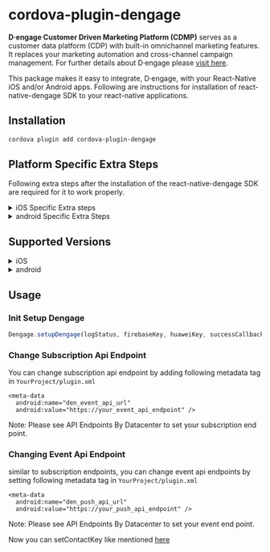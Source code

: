 # cordova-plugin-dengage

**D·engage Customer Driven Marketing Platform (CDMP)** serves as a customer data platform (CDP) with built-in omnichannel marketing features. It replaces your marketing automation and cross-channel campaign management.
For further details about D·engage please [visit here](https://dev.dengage.com).

This package makes it easy to integrate, D·engage, with your React-Native iOS and/or Android apps. Following are instructions for installation of react-native-dengage SDK to your react-native applications.

## Installation

```sh
cordova plugin add cordova-plugin-dengage
```

## Platform Specific Extra Steps
Following extra steps after the installation of the react-native-dengage SDK are required for it to work properly.

<details>
  <summary> iOS Specific Extra steps </summary>
  -Need to be write....
</details>

<details>
  <summary> android Specific Extra Steps </summary>

### Firebase SDK Setup (Follow these steps only if you're using firebase for push, for Huawei [follow these steps](#huawei-sdk-setup))<a name="firebase-sdk-setup" />

#### Requirements
- Google Firebase App Configuration
- Android Studio
- Android Device or Emulator

D·engage Android SDK provides an interface which handles push notification messages easily. Optionally, It also gives to send event functionality such as open and subscription to dEngage Platform.

Supports Android API level 4.1.x or higher.

For detailed steps for firebase SDK setup and it's integeration with D·engage, [click here](https://dev.dengage.com/mobile-sdk/android/firebase)

### Huawei SDK Setup (Note: use these steps only if you're using HUAWEI Messaging Service for push, if using firebase, [follow these steps](#firebase-sdk-setup))<a name="huawei-sdk-setup" />

#### Requirements

- Huawei Developer Account
- Java JDK installation package
- Android SDK package
- Android Studio 3.X
- HMS Core (APK) 4.X or later
- Huawei Device or Huawei Cloud Debugging

Supports Android API level 4.4 or higher. (Note that Huawei AdID service requires min target SDK version 19)

**D·engage Huawei SDK** provides an interface which handles push notification messages that delivered by `Huawei Messaging Service (HMS)`. It is similar to Firebase but has a bit different configuration process that contains [steps mentioned here.](https://dev.dengage.com/mobile-sdk/android/huawei)
</details>

## Supported Versions

<details>
  <summary> iOS </summary>

D·engage Mobile SDK for IOS supports version IOS 10 and later.
</details>

<details>
  <summary> android </summary>

D·engage Mobile SDK for Android supports version 4.4 (API Level 19) and later.

  <summary> Huawei </summary>

D·engage Mobile SDK for Huawei supports all new versions.
</details>

## Usage

### Init Setup Dengage

```Javascript
Dengage.setupDengage(logStatus, firebaseKey, huaweiKey, successCallback, errorCallback)
```
### Change Subscription Api Endpoint
You can change subscription api endpoint by adding following metadata tag in `YourProject/plugin.xml`

  ```
  <meta-data
    android:name="den_event_api_url"
    android:value="https://your_event_api_endpoint" />
  ```

Note: Please see API Endpoints By Datacenter to set your subscription end point.

### Changing Event Api Endpoint
similar to subscription endpoints, you can change event api endpoints by setting following metadata tag in `YourProject/plugin.xml`
  ```
  <meta-data
    android:name="den_push_api_url"
    android:value="https://your_push_api_endpoint" />
  ```

Note: Please see API Endpoints By Datacenter to set your event end point.

Now you can setContactKey like mentioned [here](#setting-contact-key)